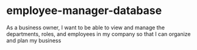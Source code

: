 # employee-manager-database
As a business owner, I want to be able to view and manage the departments, roles, and employees in my company so that I can organize and plan my business
